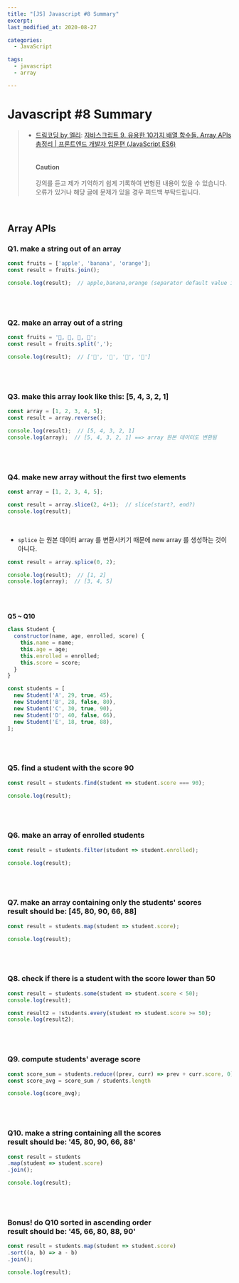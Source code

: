 ```yaml
---
title: "[JS] Javascript #8 Summary"
excerpt: 
last_modified_at: 2020-08-27

categories:
  - JavaScript

tags:
  - javascript
  - array

---
```


# Javascript \#8 Summary

> - [드림코딩 by 엘리](https://www.youtube.com/channel/UC_4u-bXaba7yrRz_6x6kb_w): [자바스크립트 9. 유용한 10가지 배열 함수들. Array APIs 총정리 | 프론트엔드 개발자 입문편 (JavaScript ES6)](https://www.youtube.com/watch?v=3CUjtKJ7PJg&list=PLv2d7VI9OotTVOL4QmPfvJWPJvkmv6h-2&index=9)  
> <br><br>**Caution**<br><br>
> 강의를 듣고 제가 기억하기 쉽게 기록하여 변형된 내용이 있을 수 있습니다.  
> 오류가 있거나 해당 글에 문제가 있을 경우 피드백 부탁드립니다.

<br>

## Array APIs

### Q1. make a string out of an array

```javascript
const fruits = ['apple', 'banana', 'orange'];
const result = fruits.join();

console.log(result);  // apple,banana,orange (separator default value is ',')
```

<br><br>

### Q2. make an array out of a string

```javascript
const fruits = '🍎, 🥝, 🍌, 🍒';
const result = fruits.split(',');

console.log(result);  // ['🍎', '🥝', '🍌', '🍒']
```

<br><br>

### Q3. make this array look like this: [5, 4, 3, 2, 1]

```javascript
const array = [1, 2, 3, 4, 5];
const result = array.reverse();

console.log(result);  // [5, 4, 3, 2, 1]
console.log(array);  // [5, 4, 3, 2, 1] ==> array 원본 데이터도 변환됨
```

<br><br>

### Q4. make new array without the first two elements

```javascript
const array = [1, 2, 3, 4, 5];

const result = array.slice(2, 4+1);  // slice(start?, end?)
console.log(result);
```

<br>

- `splice` 는 원본 데이터 array 를 변환시키기 때문에 new array 를 생성하는 것이 아니다.

```javascript
const result = array.splice(0, 2);

console.log(result);  // [1, 2]
console.log(array);  // [3, 4, 5]
```

<br><br>

**Q5 ~ Q10**

```javascript
class Student {
  constructor(name, age, enrolled, score) {
    this.name = name;
    this.age = age;
    this.enrolled = enrolled;
    this.score = score;
  }
}

const students = [
  new Student('A', 29, true, 45),
  new Student('B', 28, false, 80),
  new Student('C', 30, true, 90),
  new Student('D', 40, false, 66),
  new Student('E', 18, true, 88),
];
```

<br><br>
### Q5. find a student with the score 90

```javascript
const result = students.find(student => student.score === 90);

console.log(result);
```

<br><br>

### Q6. make an array of enrolled students

```javascript
const result = students.filter(student => student.enrolled);

console.log(result);
```

<br><br>

### Q7. make an array containing only the students' scores<br>result should be: [45, 80, 90, 66, 88]

```javascript
const result = students.map(student => student.score);

console.log(result);
```

<br><br>

### Q8. check if there is a student with the score lower than 50

```javascript
const result = students.some(student => student.score < 50);
console.log(result);

const result2 = !students.every(student => student.score >= 50);
console.log(result2);
```

<br><br>

### Q9. compute students' average score

```javascript
const score_sum = students.reduce((prev, curr) => prev + curr.score, 0);
const score_avg = score_sum / students.length

console.log(score_avg);
```

<br><br>

### Q10. make a string containing all the scores<br>result should be: '45, 80, 90, 66, 88'

```javascript
const result = students
.map(student => student.score)
.join();

console.log(result);
```

<br><br>

### Bonus! do Q10 sorted in ascending order<br>result should be: '45, 66, 80, 88, 90'

```javascript
const result = students.map(student => student.score)
.sort((a, b) => a - b)
.join();

console.log(result);
```
